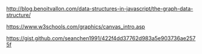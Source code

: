 http://blog.benoitvallon.com/data-structures-in-javascript/the-graph-data-structure/


https://www.w3schools.com/graphics/canvas_intro.asp


https://gist.github.com/seanchen1991/422f4dd37762d983a5e903736ae2575f